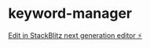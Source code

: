 # keyword-manager

[Edit in StackBlitz next generation editor ⚡️](https://stackblitz.com/~/github.com/NomanMohammadOfficial/keyword-manager)